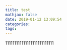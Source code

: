 ```yaml
---
title: test
mathjax: false
date: 2019-01-12 13:09:54
categories:
tags:
---
```


111111111111111111111111111